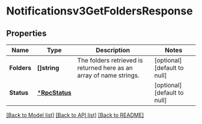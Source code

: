 # Notificationsv3GetFoldersResponse

## Properties
Name | Type | Description | Notes
------------ | ------------- | ------------- | -------------
**Folders** | **[]string** | The folders retrieved is returned here as an array of name strings. | [optional] [default to null]
**Status** | [***RpcStatus**](rpcStatus.md) |  | [optional] [default to null]

[[Back to Model list]](../README.md#documentation-for-models) [[Back to API list]](../README.md#documentation-for-api-endpoints) [[Back to README]](../README.md)

